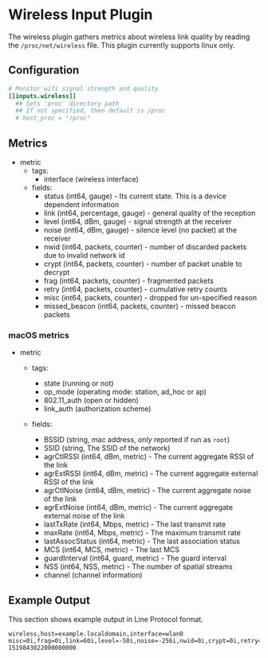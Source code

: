 # Wireless Input Plugin

The wireless plugin gathers metrics about wireless link quality by reading the `/proc/net/wireless` file. This plugin currently supports linux only.

## Configuration

```toml
# Monitor wifi signal strength and quality
[[inputs.wireless]]
  ## Sets 'proc' directory path
  ## If not specified, then default is /proc
  # host_proc = "/proc"
```

## Metrics

- metric
  - tags:
    - interface (wireless interface)
  - fields:
    - status (int64, gauge) - Its current state. This is a device dependent information
    - link (int64, percentage, gauge) - general quality of the reception
    - level (int64, dBm, gauge) - signal strength at the receiver
    - noise (int64, dBm, gauge) - silence level (no packet) at the receiver
    - nwid (int64, packets, counter) - number of discarded packets due to invalid network id
    - crypt (int64, packets, counter) - number of packet unable to decrypt
    - frag (int64, packets, counter) - fragmented packets
    - retry (int64, packets, counter) - cumulative retry counts
    - misc (int64, packets, counter) - dropped for un-specified reason
    - missed_beacon (int64, packets, counter) - missed beacon packets


### macOS metrics

- metric
  - tags:
    - state (running or not)
    - op_mode (operating mode: station, ad_hoc or ap)
    - 802.11_auth (open or hidden)
    - link_auth (authorization scheme)

  - fields:
    - BSSID (string, mac address, _only_ reported if run as `root`)
    - SSID (string, The SSID of the network)
    - agrCtlRSSI (int64, dBm, metric) - The current aggregate RSSI of the link
    - agrExtRSSI (int64, dBm, metric) - The current aggregate external RSSI of the link
    - agrCtlNoise (int64, dBm, metric) - The current aggregate noise of the link
    - agrExtNoise (int64, dBm, metric) - The current aggregate external noise of the link
    - lastTxRate (int64, Mbps, metric) - The last transmit rate
    - maxRate (int64, Mbps, metric) - The maximum transmit rate
    - lastAssocStatus (int64, metric) - The last association status
    - MCS (int64, MCS, metric) - The last MCS
    - guardInterval (int64, guard, metric) - The guard interval
    - NSS (int64, NSS, metric) - The number of spatial streams
    - channel (channel information)

## Example Output

This section shows example output in Line Protocol format.

```shell
wireless,host=example.localdomain,interface=wlan0 misc=0i,frag=0i,link=60i,level=-50i,noise=-256i,nwid=0i,crypt=0i,retry=1525i,missed_beacon=0i,status=0i 1519843022000000000
```
